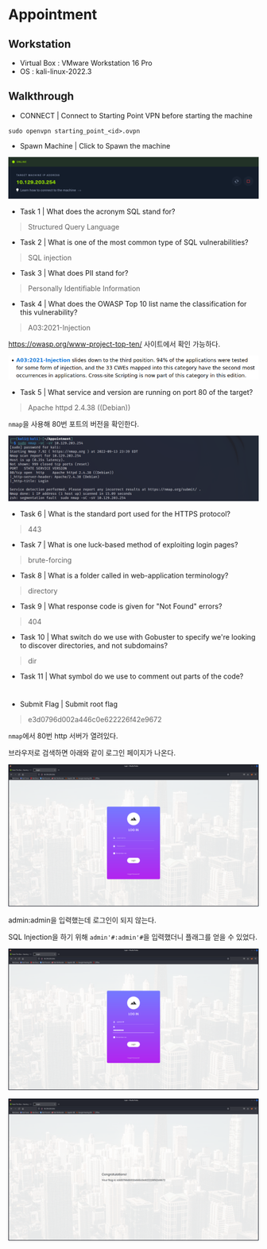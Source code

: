 # Appointment

## Workstation
- Virtual Box : VMware Workstation 16 Pro
- OS : kali-linux-2022.3

## Walkthrough

* CONNECT | Connect to Starting Point VPN before starting the machine

```
sudo openvpn starting_point_<id>.ovpn
```

* Spawn Machine | Click to Spawn the machine 

![machine](https://github.com/jasperkim425/Walkthrough/blob/main/HackTheBox/Starting%20Point/Appointment/image/machine.png)

* Task 1 | What does the acronym SQL stand for?

> Structured Query Language

* Task 2 | What is one of the most common type of SQL vulnerabilities?

> SQL injection

* Task 3 | What does PII stand for?

> Personally Identifiable Information

* Task 4 | What does the OWASP Top 10 list name the classification for this vulnerability?

> A03:2021-Injection

https://owasp.org/www-project-top-ten/ 사이트에서 확인 가능하다.

![A03](https://github.com/jasperkim425/Walkthrough/blob/main/HackTheBox/Starting%20Point/Appointment/image/A03.png)

* Task 5 | What service and version are running on port 80 of the target?

> Apache httpd 2.4.38 ((Debian))

`nmap`을 사용해 80번 포트의 버전을 확인한다.

![nmap](https://github.com/jasperkim425/Walkthrough/blob/main/HackTheBox/Starting%20Point/Appointment/image/nmap.png)

* Task 6 | What is the standard port used for the HTTPS protocol?

> 443

* Task 7 | What is one luck-based method of exploiting login pages?

> brute-forcing

* Task 8 | What is a folder called in web-application terminology?

> directory

* Task 9 | What response code is given for "Not Found" errors?

> 404

* Task 10 | What switch do we use with Gobuster to specify we're looking to discover directories, and not subdomains?

> dir

* Task 11 | What symbol do we use to comment out parts of the code?

> #

* Submit Flag | Submit root flag

> e3d0796d002a446c0e622226f42e9672

`nmap`에서 80번 http 서버가 열려있다.

브라우저로 검색하면 아래와 같이 로그인 페이지가 나온다.

![http](https://github.com/jasperkim425/Walkthrough/blob/main/HackTheBox/Starting%20Point/Appointment/image/http.png)

admin:admin을 입력했는데 로그인이 되지 않는다.

SQL Injection을 하기 위해 `admin'#:admin'#`을 입력했더니 플래그를 얻을 수 있었다.

![admin](https://github.com/jasperkim425/Walkthrough/blob/main/HackTheBox/Starting%20Point/Appointment/image/admin.png)

![flag](https://github.com/jasperkim425/Walkthrough/blob/main/HackTheBox/Starting%20Point/Appointment/image/flag.png)
